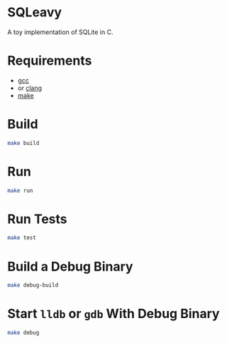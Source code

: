 # SQLeavy

A toy implementation of SQLite in C.

# Requirements

- [gcc](https://gcc.gnu.org/)
- or [clang](https://clang.llvm.org/)
- [make](https://www.gnu.org/software/make/)

# Build

```bash
make build
```

# Run

```bash
make run
```

# Run Tests

```bash
make test
```

# Build a Debug Binary

```bash
make debug-build
```

# Start `lldb` or `gdb` With Debug Binary

```bash
make debug
```
